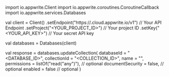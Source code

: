 import io.appwrite.Client
import io.appwrite.coroutines.CoroutineCallback
import io.appwrite.services.Databases

val client = Client()
    .setEndpoint("https://<REGION>.cloud.appwrite.io/v1") // Your API Endpoint
    .setProject("<YOUR_PROJECT_ID>") // Your project ID
    .setKey("<YOUR_API_KEY>") // Your secret API key

val databases = Databases(client)

val response = databases.updateCollection(
    databaseId = "<DATABASE_ID>",
    collectionId = "<COLLECTION_ID>",
    name = "<NAME>",
    permissions = listOf("read("any")"), // optional
    documentSecurity = false, // optional
    enabled = false // optional
)
